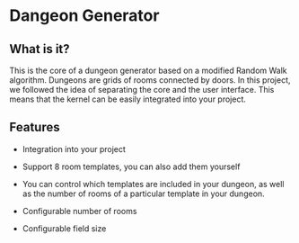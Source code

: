 # Dangeon Generator
## What is it?
This is the core of a dungeon generator based on a modified Random Walk algorithm. Dungeons are grids of rooms connected by doors. In this project, we followed the idea of ​​separating the core and the user interface. This means that the kernel can be easily integrated into your project.

## Features
- Integration into your project

- Support 8 room templates, you can also add them yourself

- You can control which templates are included in your dungeon, as well as the number of rooms of a particular template in your dungeon.

- Configurable number of rooms

- Configurable field size
